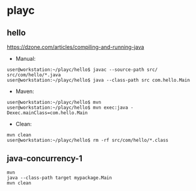# playc

## hello

https://dzone.com/articles/compiling-and-running-java

* Manual:
```
user@workstation:~/playc/hello$ javac --source-path src/ src/com/hello/*.java
user@workstation:~/playc/hello$ java --class-path src com.hello.Main
```
* Maven:
```
user@workstation:~/playc/hello$ mvn
user@workstation:~/playc/hello$ mvn exec:java -Dexec.mainClass=com.hello.Main
```
* Clean:
```
mvn clean
user@workstation:~/playc/hello$ rm -rf src/com/hello/*.class
```

## java-concurrency-1
```
mvn
java --class-path target mypackage.Main
mvn clean
```